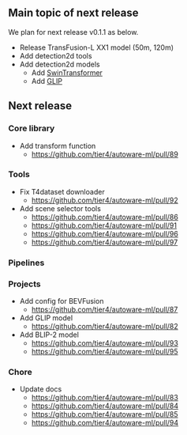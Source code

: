 ## Main topic of next release

We plan for next release v0.1.1 as below.

- Release TransFusion-L XX1 model (50m, 120m)
- Add detection2d tools
- Add detection2d models
  - Add [SwinTransformer](/projects/SwinTransformer)
  - Add [GLIP](/projects/GLIP)

## Next release
### Core library

- Add transform function
  - https://github.com/tier4/autoware-ml/pull/89

### Tools

- Fix T4dataset downloader
  - https://github.com/tier4/autoware-ml/pull/92
- Add scene selector tools
  - https://github.com/tier4/autoware-ml/pull/86
  - https://github.com/tier4/autoware-ml/pull/91
  - https://github.com/tier4/autoware-ml/pull/96
  - https://github.com/tier4/autoware-ml/pull/97

### Pipelines

### Projects

- Add config for BEVFusion
  - https://github.com/tier4/autoware-ml/pull/87
- Add GLIP model
  - https://github.com/tier4/autoware-ml/pull/82
- Add BLIP-2 model
  - https://github.com/tier4/autoware-ml/pull/93
  - https://github.com/tier4/autoware-ml/pull/95

### Chore

- Update docs
  - https://github.com/tier4/autoware-ml/pull/83
  - https://github.com/tier4/autoware-ml/pull/84
  - https://github.com/tier4/autoware-ml/pull/85
  - https://github.com/tier4/autoware-ml/pull/94
